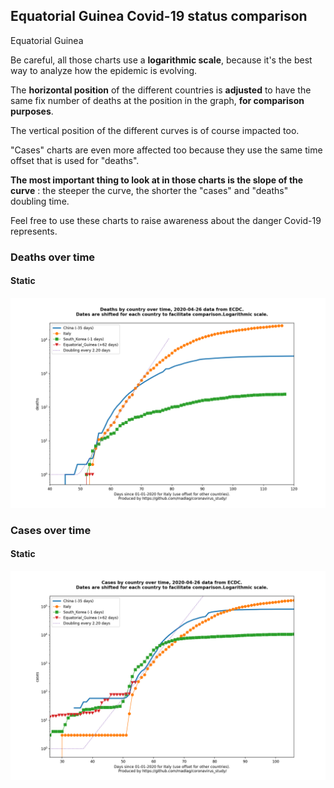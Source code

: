 ## Equatorial Guinea Covid-19 status comparison 

Equatorial Guinea



Be careful, all those charts use a **logarithmic scale**, because it's the best way to analyze how the epidemic is evolving.
 
The **horizontal position** of the different countries is **adjusted** to have the same fix number of deaths at the position in the graph, **for comparison purposes**.

The vertical position of the different curves is of course impacted too.

"Cases" charts are even more affected too because they use the same time offset that is used for "deaths".

**The most important thing to look at in those charts is the slope of the curve** : the steeper the curve, the shorter the "cases" and "deaths" doubling time.

Feel free to use these charts to raise awareness about the danger Covid-19 represents. 


 
### Deaths over time
 
#### Static
![Equatorial Guinea covid-19 deaths static chart](https://raw.githubusercontent.com/madlag/coronavirus_study/master/notebooks/graphs/2020-04-26/countries/Equatorial_Guinea/2020-04-26_Equatorial_Guinea_deaths.png "Equatorial Guinea covid-19 deaths static chart")   

 
### Cases over time
 
#### Static
![Equatorial Guinea covid-19 cases static chart](https://raw.githubusercontent.com/madlag/coronavirus_study/master/notebooks/graphs/2020-04-26/countries/Equatorial_Guinea/2020-04-26_Equatorial_Guinea_cases.png "Equatorial Guinea covid-19 cases static chart")   

